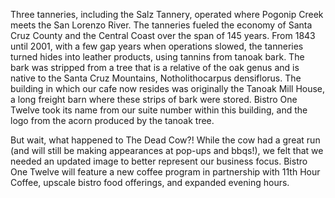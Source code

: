 Three tanneries, including the Salz Tannery, operated where Pogonip Creek meets the San Lorenzo River. The tanneries fueled the economy of Santa Cruz County and the Central Coast over the span of 145 years. From 1843 until 2001, with a few gap years when operations slowed, the tanneries turned hides into leather products, using tannins from tanoak bark. The bark was stripped from a tree that is a relative of the oak genus and is native to the Santa Cruz Mountains, Notholithocarpus densiflorus. The building in which our cafe now resides was originally the Tanoak Mill House, a long freight barn where these strips of bark were stored. Bistro One Twelve took its name from our suite number within this building, and the logo from the acorn produced by the tanoak tree.

But wait, what happened to The Dead Cow?! While the cow had a great run (and will still be making appearances at pop-ups and bbqs!), we felt that we needed an updated image to better represent our business focus. Bistro One Twelve will feature a new coffee program in partnership with 11th Hour Coffee, upscale bistro food offerings, and expanded evening hours.
